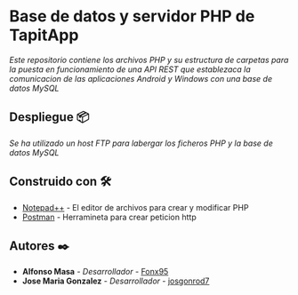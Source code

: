# Base de datos y servidor PHP de TapitApp

_Este repositorio contiene los archivos PHP y su estructura de carpetas para la puesta en funcionamiento de una API REST que establezaca la comunicacion de las aplicaciones Android y Windows con una base de datos MySQL_

## Despliegue 📦

_Se ha utilizado un host FTP para labergar los ficheros PHP y la base de datos MySQL_

## Construido con 🛠️

* [Notepad++](https://notepad-plus-plus.org/downloads/) - El editor de archivos para crear y modificar PHP
* [Postman](https://www.postman.com/downloads/) - Herramineta para crear peticion http

## Autores ✒️

* **Alfonso Masa** - *Desarrollador* - [Fonx95](https://github.com/Fonx95)
* **Jose Maria Gonzalez** - *Desarrollador* - [josgonrod7](https://github.com/josgonrod7)